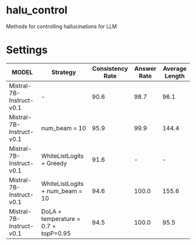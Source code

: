 # halu_control
Methods for controlling hallucinations for LLM

# Settings

| MODEL | Strategy | Consistency Rate | Answer Rate | Average Length |
| - | - | - | - | - |
| Mistral-7B-Instruct-v0.1 | - |  90.6 | 98.7 | 96.1 |
| Mistral-7B-Instruct-v0.1 | num_beam = 10 | 95.9 | 99.9 | 144.4 |
| Mistral-7B-Instruct-v0.1 | WhiteListLogits + Greedy | 91.6 | - | - |
| Mistral-7B-Instruct-v0.1 | WhiteListLogits + num_beam = 10 | 94.6 | 100.0 | 155.6 |
| Mistral-7B-Instruct-v0.1 | DoLA + temperature = 0.7 + topP=0.95 | 94.5 | 100.0 | 95.5 | 

